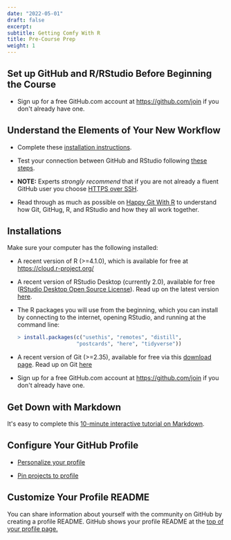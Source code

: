 ```yaml
---
date: "2022-05-01"
draft: false
excerpt: 
subtitle: Getting Comfy With R
title: Pre-Course Prep
weight: 1
---
```


## Set up GitHub and R/RStudio Before Beginning the Course

+ Sign up for a free GitHub.com account at <https://github.com/join> if you don't already have one. 

## Understand the Elements of Your New Workflow

+ Complete these [installation instructions](https://happygitwithr.com/install-intro.html).
    
+ Test your connection between GitHub and RStudio following [these steps](https://happygitwithr.com/connect-intro.html). 
    
+ **NOTE:** Experts *strongly recommend* that if you are not already a fluent GitHub user you choose [HTTPS over SSH](https://happygitwithr.com/credential-caching.html).

+ Read through as much as possible on [Happy Git With R](https://happygitwithr.com/index.html) to understand how Git, GitHug, R, and RStudio and how they all work together.

## Installations

Make sure your computer has the following installed:

+ A recent version of R (>=4.1.0), which is available for free at https://cloud.r-project.org/
    
+ A recent version of RStudio Desktop (currently 2.0), available for free ([RStudio Desktop Open Source License](https://www.rstudio.com/products/rstudio/download/#download)). Read up on the latest version [here](https://www.rstudio.com/blog/rstudio-workbench-2022-02-0/).
    
+ The R packages you will use from the beginning, which you can install by connecting to the internet, opening RStudio, and running at the command line:

    ```r
    > install.packages(c("usethis", "remotes", "distill", 
                       "postcards", "here", "tidyverse"))
    ```

+ A recent version of Git (>=2.35), available for free via this [download page](http://git-scm.com/downloads). Read up on Git [here](http://git-scm.com/book/en/v2)    

+ Sign up for a free GitHub.com account at <https://github.com/join> if you don't already have one. 

## Get Down with Markdown

It's easy to complete this [10-minute interactive tutorial on Markdown](https://commonmark.org/help/tutorial/). 

## Configure Your GitHub Profile

+ [Personalize your profile](https://docs.github.com/en/github/setting-up-and-managing-your-github-profile/personalizing-your-profile)

+ [Pin projects to profile](https://docs.github.com/en/github/setting-up-and-managing-your-github-profile/pinning-items-to-your-profile)

## Customize Your Profile README

You can share information about yourself with the community on GitHub by creating a profile README. GitHub shows your profile README at the [top of your profile page.](https://docs.github.com/en/github/setting-up-and-managing-your-github-profile/managing-your-profile-readme)




